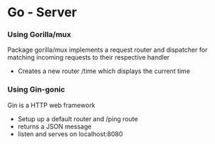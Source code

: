#  Go - Server

### Using Gorilla/mux 

Package gorilla/mux implements a request router and dispatcher for matching incoming requests to their respective handler

- Creates a new router /time which displays the current time 

### Using Gin-gonic 

Gin is a HTTP web framework

- Setup up a default router  and /ping route
- returns a JSON message 
- listen and serves on localhost:8080